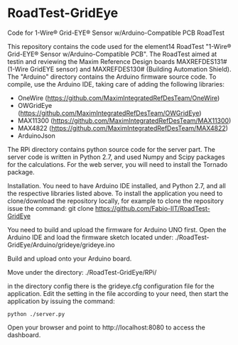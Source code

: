 # RoadTest-GridEye
Code for  1-Wire® Grid-EYE® Sensor w/Arduino-Compatible PCB RoadTest

This repository contains the code used for the element14 RoadTest "1-Wire® Grid-EYE® Sensor w/Arduino-Compatible PCB".
The RoadTest aimed at testin and reviewing the Maxim Reference Design boards MAXREFDES131# (1-Wire GridEYE sensor) and MAXREFDES130# (Building Automation Shield).
The "Arduino" directory contains the Arduino firmware source code. To compile, use the Arduino IDE, taking care of adding the following libraries:
- OneWire (https://github.com/MaximIntegratedRefDesTeam/OneWire)
- OWGridEye (https://github.com/MaximIntegratedRefDesTeam/OWGridEye)
- MAX11300 (https://github.com/MaximIntegratedRefDesTeam/MAX11300)
- MAX4822 (https://github.com/MaximIntegratedRefDesTeam/MAX4822)
- ArduinoJson

The RPi directory contains python source code for the server part.
The server code is written in Python 2.7, and used Numpy and Scipy packages for the calculations.
For the web server, you will need to install the Tornado package.

Installation.
You need to have Arduino IDE installed, and Python 2.7, and all the respective libraries listed above.
To install the application you need to clone/download the repository locally, for example to clone the repository issue the command:
    git clone https://github.com/Fabio-IIT/RoadTest-GridEye

You need to build and upload the firmware for Arduino UNO first. Open the Arduino IDE and load the firmware sketch located under:
    ./RoadTest-GridEye/Arduino/grideye/grideye.ino

Build and upload onto your Arduino board.

Move under the directory:
    ./RoadTest-GridEye/RPi/

in the directory config there is the grideye.cfg configuration file for the application.
Edit the setting in the file according to your need, then start the application by issuing the command:

    python ./server.py

Open your browser and point to http://localhost:8080 to access the dashboard.